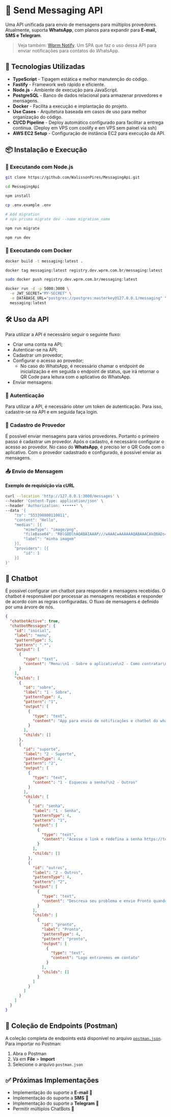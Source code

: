 # 📩 Send Messaging API

Uma API unificada para envio de mensagens para múltiplos provedores. Atualmente, suporta **WhatsApp**, com planos para expandir para **E-mail, SMS e Telegram**.

> Veja também: [Wprm Notify](https://github.com/WalissonPires/wprm-notify). Um SPA que faz o uso dessa API para enviar notificações para contatos do WhatsApp.

## 🚀 Tecnologias Utilizadas

- **TypeScript** - Tipagem estática e melhor manutenção do código.
- **Fastify** - Framework web rápido e eficiente.
- **Node.js** - Ambiente de execução para JavaScript.
- **PostgreSQL** - Banco de dados relacional para armazenar provedores e mensagens.
- **Docker** - Facilita a execução e implantação do projeto.
- **Use Cases** - Arquitetura baseada em casos de uso para melhor organização do código.
- **CI/CD Pipeline** - Deploy automático configurado para facilitar a entrega contínua. (Deploy em VPS com coolify e em VPS sem painel via ssh)
- **AWS EC2 Setup** - Configuração de instância EC2 para execução da API.

## 📦 Instalação e Execução

### 🔹 Executando com Node.js

```bash
git clone https://github.com/WalissonPires/MessagingApi.git

cd MessagingApi

npm install

cp .env.example .env

# Add migration
# npx prisma migrate dev --name migration_name

npm run migrate

npm run dev
```

### 🐳 Executando com Docker

```bash
docker build -t messaging:latest .

docker tag messaging:latest registry.dev.wprm.com.br/messaging:latest

sudo docker push registry.dev.wprm.com.br/messaging:latest

docker run -d -p 5000:3000 \
  -e JWT_SECRET="MY-SECRET" \
  -e DATABASE_URL="postgres://postgres:masterkey@127.0.0.1/messaging" \
  messaging:latest
```

## 🛠 Uso da API

Para utilizar a API é necessário seguir o seguinte fluxo:

- Criar uma conta na API;
- Autenticar-se na API;
- Cadastrar um provedor;
- Configurar o acesso ao provedor;
  - No caso do WhatsApp, é necessário chamar o endpoint de inicialização e em seguida o endpoint de status, que irá retornar o QR Code para leitura com o aplicativo do WhatsApp.
- Enviar mensagens.

### 📌 Autenticação

Para utilizar a API, é necessário obter um token de autenticação. Para isso, cadastre-se na API e em seguida faça login.

### 📌 Cadastro de Provedor

É possível enviar mensagens para vários provedores. Portanto o primeiro passo é cadastrar um provedor. Após o cadastro, é necessário configurar o acesso ao provedor. No caso do **WhatsApp**, é preciso ler o QR Code com o aplicativo. Com o provedor cadastrado e configurado, é possível enviar as mensagens.

### 📤 Envio de Mensagem

#### **Exemplo de requisição via cURL**

```sh
curl --location 'http://127.0.0.1:3000/messages' \
--header 'Content-Type: application/json' \
--header 'Authorization: ••••••' \
--data '{
    "to": "553398800110011",
    "content": "Hello",
    "medias": [{
        "mimeType": "image/png",
        "fileBase64": "R0lGODlhAQABAIAAAP///wAAACwAAAAAAQABAAACAkQBADs=",
        "label": "minha imagem"
    }],
    "providers": [{
        "id": 1
    }]
}'
```

## 🤖 Chatbot

É possível configurar um chatbot para responder a mensagens recebidas. O chatbot é responsável por processar as mensagens recebidas e responder de acordo com as regras configuradas. O fluxo de mensagens é definido por uma árvore de nós.

```json
{
  "chatbotActive": true,
  "chatbotMessages": {
    "id": "inicial",
    "label": "menu",
    "patternType": 5,
    "pattern": ".*",
    "output": [
      {
        "type": "text",
        "content": "Menu:\n1 - Sobre o aplicativo\n2 - Como contratar\n3 - Suporte\nEscolha uma opção acima!"
      }
    ],
    "childs": [
      {
        "id": "sobre",
        "label": "1 - Sobre",
        "patternType": 4,
        "pattern": "1",
        "output": [
          {
            "type": "text",
            "content": "App para envio de notificações e chatbot do whatsapp"
          }
        ],
        "childs": []
      },
      {
        "id": "suporte",
        "label": "2 - Suporte",
        "patternType": 4,
        "pattern": "2",
        "output": [
          {
            "type": "text",
            "content": "1 - Esqueceu a senha?\n2 - Outros"
          }
        ],
        "childs": [
          {
            "id": "senha",
            "label": "1 - Senha",
            "patternType": 4,
            "pattern": "1",
            "output": [
              {
                "type": "text",
                "content": "Acesse o link e redefina a senha https://test.wprmdev.com/senha"
              }
            ],
            "childs": []
          },
          {
            "id": "outros",
            "label": "2 - Outros",
            "patternType": 4,
            "pattern": "2",
            "output": [
              {
                "type": "text",
                "content": "Descreva seu problema e envie Pronto quando terminar"
              }
            ],
            "childs": [
              {
                "id": "pronto",
                "label": "Pronto",
                "patternType": 4,
                "pattern": "pronto",
                "output": [
                  {
                    "type": "text",
                    "content": "Logo entraremos em contato"
                  }
                ],
                "childs": []
              }
            ]
          }
        ]
      }
    ]
  }
}
```

## 📑 Coleção de Endpoints (Postman)

A coleção completa de endpoints está disponível no arquivo [`postman.json`](./postman.json). Para importar no Postman:

1. Abra o Postman
2. Vá em **File** > **Import**
3. Selecione o arquivo `postman.json`

## ✅ Próximas Implementações

- Implementação do suporte a **E-mail** 📧
- Implementação do suporte a **SMS** 📱
- Implementação do suporte a **Telegram** 💬
- Permitir múltiplos ChatBots 🤖